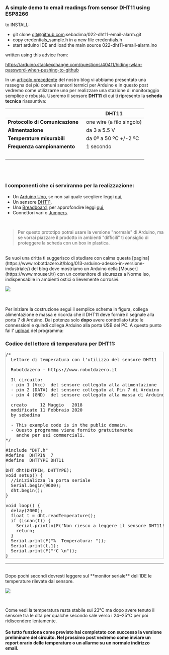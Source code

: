 
### A simple  demo to email readings from sensor DHT11 using ESP8266

to INSTALL:

* git clone git@github.com:sebadima/022-dht11-email-alarm.git
* copy credentials_sample.h in a new file credentials.h
* start arduino IDE and load the main source  022-dht11-email-alarm.ino

written using this advice from:

https://arduino.stackexchange.com/questions/40411/hiding-wlan-password-when-pushing-to-github

In un [articolo precedente](https://www.robotdazero.it/blog/018-i-migliori-sensori-di-temperatura-per-il-tuo-robot/) del nostro blog vi abbiamo presentato una rassegna dei più comuni sensori termici per Arduino e in questo post vedremo come utilizzarne uno per realizzare una stazione di monitoraggio semplice e robusta.
Useremo il sensore **DHT11** di cui ti ripresento la **scheda tecnica** riassuntiva: 





|                            | **DHT11**                                                                                                                                                |
| -------------------------- | -------------------------------------------------------------------------------------------------------------------------------------------------------- |
| **Protocollo di Comunicazione** &nbsp;|  one wire (a filo singolo)                                                                                                                                                 |
| **Alimentazione**     | da 3 a 5.5 V                                                                                                                                               |
| **Temperature misurabili**      | da 0º a 50 ºC +/-2 ºC                                                                                                                                       |
| **Frequenza campionamento**        | 1 secondo                                                                                                                                                 |
<br>                                                                        |
<br>
<br>

### I componenti che ci serviranno per la realizzazione:

- Un [Arduino Uno](https://www.amazon.it/s?k=arduino&__mk_it_IT=%C3%85M%C3%85%C5%BD%C3%95%C3%91&ref=nb_sb_noss_1), se non sai quale scegliere leggi [qui](https://www.robotdazero.it/blog/009-la-guida-definitiva-per-scegliere-il-tuo-arduino/),
- Un sensore [DHT11](https://www.amazon.it/s?k=DHT11&__mk_it_IT=%C3%85M%C3%85%C5%BD%C3%95%C3%91&ref=nb_sb_noss_2),
- Una [Breadboard](https://www.amazon.it/s?k=breadboard+arduino&__mk_it_IT=%C3%85M%C3%85%C5%BD%C3%95%C3%91&crid=1NVTYI16ZUH03&sprefix=brea%2Caps%2C209&ref=nb_sb_ss_i_3_4), per approfondire leggi [qui](https://www.robotdazero.it/blog/008-iniziare-con-le-bredboard/),
- Connettori vari o [Jumpers](https://www.amazon.it/s?k=jumper+arduino&__mk_it_IT=%C3%85M%C3%85%C5%BD%C3%95%C3%91&ref=nb_sb_noss_1).

<br>

> Per questo prototipo potrai usare la versione "normale" di Arduino, ma se vorrai piazzare il prodotto in ambienti "difficili" ti consiglio di proteggere la scheda con un box in plastica. 


<br>
Se vuoi una dritta ti suggerisco di studiare con calma questa [pagina](https://www.robotdazero.it/blog/013-arduino-adesso-in-versione-industriale/) del blog dove mostriamo un Arduino della  [Mouser](https://www.mouser.it/) con un contenitore di sicurezza a Norme Iso, indispensabile in ambienti ostici o lievemente corrosivi.

<br>

![](https://res.cloudinary.com/sebadima/image/upload/v1591736591/001/DHT22_20Design_bb_dfydiv.jpg)

<br><br>
Per iniziare la costruzione segui il semplice schema in figura, collega alimentazione e massa e ricorda che il DHT11 deve fornire il segnale alla porta 7 di Arduino. Dai potenza solo **dopo** avere controllato tutte le connessioni e quindi collega Arduino alla porta USB del PC. A questo punto fai l' [upload](https://www.robotdazero.it/blog/004-come-installare-ide-di-arduino/) del programma:



### Codice del lettore di temperatura per DHT11:

<pre  class="prettyprint linenums" style="border:1px solid #d6d4d4;" >
/* 
  Lettore di temperatura con l'utilizzo del sensore DHT11
  
  Robotdazero - https://www.robotdazero.it
    
  Il circuito:
  - pin 1 (Vcc)  del sensore collegato alla alimentazione
  - pin 2 (DATA) del sensore collegato al Pin 7 di Arduino
  - pin 4 (GND)  del sensore collegato alla massa di Arduino
  
  creato     12 Maggio   2018
  modificato 11 Febbraio 2020
  by sebadima 

  - This example code is in the public domain.
  - Questo programma viene fornito gratuitamente 
    anche per usi commerciali.
*/

#include "DHT.h"
#define  DHTPIN  7
#define  DHTTYPE DHT11   

DHT dht(DHTPIN, DHTTYPE);
void setup() {
  //inizializza la porta seriale
  Serial.begin(9600);
  dht.begin();
}

void loop() {
  delay(2000);
  float t = dht.readTemperature();
  if (isnan(t)) {
    Serial.println(F("Non riesco a leggere il sensore DHT11!"));
    return;
  }
  Serial.print(F("%  Temperatura: "));
  Serial.print(t,1);
  Serial.print(F("°C \n"));
}
</pre>


---

<br> 
Dopo pochi secondi dovresti leggere sul **monitor seriale** dell'IDE le temperature rilevate dal sensore. 

</br>

![](https://res.cloudinary.com/sebadima/image/upload/v1591976320/001/image_uak2rx.png)

</br>

Come vedi la temperatura resta stabile sui 23°C ma dopo avere tenuto il sensore tra le dita per qualche secondo sale verso i 24~25°C per poi ridiscendere lentamente.
#### Se tutto funziona come previsto hai completato con successo la versione preliminare del circuito. Nel prossimo post vedremo come inviare un report orario delle temperature o un allarme su un normale indirizzo email.

